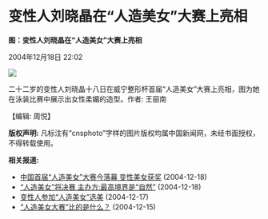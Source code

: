 # 变性人刘晓晶在“人造美女”大赛上亮相

**图：变性人刘晓晶在“人造美女”大赛上亮相**

2004年12月18日 22:02

![](/news/2004/2004-12-18/26/_1103378566_0412180138.jpg)

二十二岁的变性人刘晓晶十八日在威宁整形杯首届“人造美女”大赛上亮相，图为她在泳装比赛中展示出女性柔媚的造型。作者: 王丽南

【编辑: 周悦】

**版权声明:** 凡标注有“cnsphoto”字样的图片版权均属中国新闻网，未经书面授权，不得转载使用。

**相关报道:**
- [中国首届“人造美女”大赛今落幕 变性美女获奖](http://www.chinanews.com.cn/news/2004/2004-12-18/26/518360.shtml) (2004-12-18)
- [“人造美女”将决赛 主办方:最高境界是“自然”](http://www.chinanews.com.cn/news/2004/2004-12-18/26/518317.shtml) (2004-12-18)
- [变性人参加“人造美女”选美](http://www.chinanews.com.cn/news/2004/2004-12-17/26/518104.shtml) (2004-12-17)
- [“人造美女大赛”比的是什么？](http://www.chinanews.com.cn/news/2004/2004-12-15/26/516950.shtml) (2004-12-15)